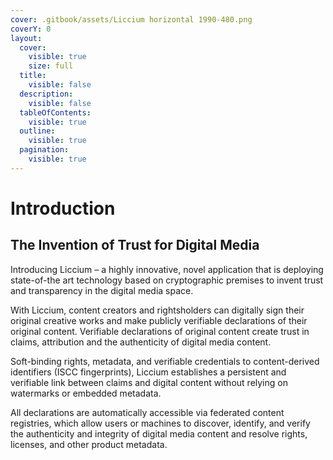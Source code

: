```yaml
---
cover: .gitbook/assets/Liccium horizontal 1990-480.png
coverY: 0
layout:
  cover:
    visible: true
    size: full
  title:
    visible: false
  description:
    visible: false
  tableOfContents:
    visible: true
  outline:
    visible: true
  pagination:
    visible: true
---
```


# Introduction

## The Invention of Trust for Digital Media

Introducing Liccium – a highly innovative, novel application that is deploying state-of-the art technology based on cryptographic premises to invent trust and transparency in the digital media space.

With Liccium, content creators and rightsholders can digitally sign their original creative works and make publicly verifiable declarations of their original content. Verifiable declarations of original content create trust in claims, attribution and the authenticity of digital media content.

Soft-binding rights, metadata, and verifiable credentials to content-derived identifiers (ISCC fingerprints), Liccium establishes a persistent and verifiable link between claims and digital content without relying on watermarks or embedded metadata.

All declarations are automatically accessible via federated content registries, which allow users or machines to discover, identify, and verify the authenticity and integrity of digital media content and resolve rights, licenses, and other product metadata.
